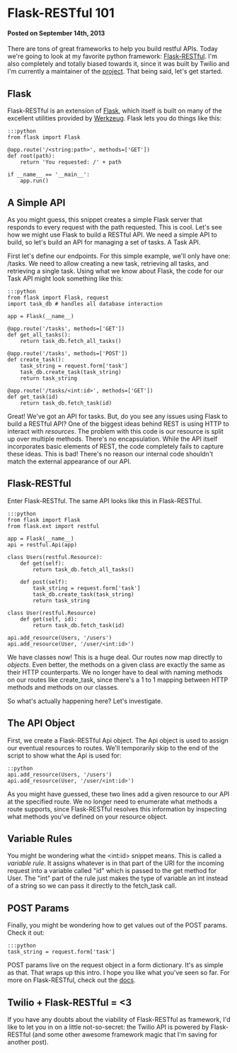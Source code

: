 # Flask-RESTful 101
#### Posted on September 14th, 2013

There are tons of great frameworks to help you build restful APIs. Today we're going to look at my favorite python framework: [Flask-RESTful][flask-restful-home]. I'm also completely and totally biased towards it, since it was built by Twilio and I'm currently a maintainer of the [project][flask-restful-github]. That being said, let's get started.

## Flask
Flask-RESTful is an extension of [Flask][flask-home], which itself is built on many of the excellent utilities provided by [Werkzeug][werkzeug-home]. Flask lets you do things like this:

    :::python
    from flask import Flask

    @app.route('/<string:path>', methods=['GET'])
    def root(path):
        return 'You requested: /' + path

    if __name__ == '__main__':
        app.run()

## A Simple API
As you might guess, this snippet creates a simple Flask server that responds to every request with the path requested. This is cool. Let's see how we might use Flask to build a RESTful API. We need a simple API to build, so let's build an API for managing a set of tasks. A Task API.

First let's define our endpoints. For this simple example, we'll only have one: <span class="inline-code">/tasks</span>. We need to allow creating a new task, retrieving all tasks, and retrieving a single task. Using what we know about Flask, the code for our Task API might look something like this:

    :::python
    from flask import Flask, request
    import task_db # handles all database interaction

    app = Flask(__name__)

    @app.route('/tasks', methods=['GET'])
    def get_all_tasks():
        return task_db.fetch_all_tasks()

    @app.route('/tasks', methods=['POST'])
    def create_task():
        task_string = request.form['task']
        task_db.create_task(task_string)
        return task_string

    @app.route('/tasks/<int:id>', methods=['GET'])
    def get_task(id)
        return task_db.fetch_task(id)

Great! We've got an API for tasks. But, do you see any issues using Flask to build a RESTful API? One of the biggest ideas behind REST is using HTTP to interact with *resources*. The problem with this code is our resource is split up over multiple methods. There's no encapsulation. While the API itself incorporates basic elements of REST, the code completely fails to capture these ideas. This is bad! There's no reason our internal code shouldn't match the external appearance of our API.

## Flask-RESTful

Enter Flask-RESTful. The same API looks like this in Flask-RESTful.

    :::python
    from flask import Flask
    from flask.ext import restful

    app = Flask(__name__)
    api = restful.Api(app)

    class Users(restful.Resource):
        def get(self):
            return task_db.fetch_all_tasks()

        def post(self):
            task_string = request.form['task']
            task_db.create_task(task_string)
            return task_string

    class User(restful.Resource)
        def get(self, id):
            return task_db.fetch_task(id)

    api.add_resource(Users, '/users')
    api.add_resource(User, '/user/<int:id>')

We have classes now! This is a huge deal. Our routes now map directly to *objects*. Even better, the methods on a given class are exactly the same as their HTTP counterparts. We no longer have to deal with naming methods on our routes like <span class="inline-code">create_task</span>, since there's a 1 to 1 mapping between HTTP methods and methods on our classes.

So what's actually happening here? Let's investigate.

## The API Object

First, we create a Flask-RESTful <span class="inline-code">Api</span> object. The <span class="inline-code">Api</span> object is used to assign our eventual resources to routes. We'll temporarily skip to the end of the script to show what the <span class="inline-code">Api</span> is used for:

    ::python
    api.add_resource(Users, '/users')
    api.add_resource(User, '/user/<int:id>')

As you might have guessed, these two lines add a given resource to our API at the specified route. We no longer need to enumerate what methods a route supports, since Flask-RESTful resolves this information by inspecting what methods you've defined on your resource object.

## Variable Rules

You might be wondering what the <span class="inline-code">&lt;int:id&gt;</span> snippet means. This is called a *variable rule*. It assigns whatever is in that part of the URI for the incoming request into a variable called "id" which is passed to the get method for User. The "int" part of the rule just makes the type of variable an int instead of a string so we can pass it directly to the <span class="inline-code">fetch_task</span> call.

## POST Params

Finally, you might be wondering how to get values out of the POST params. Check it out:

    :::python
    task_string = request.form['task']

POST params live on the <span class="inline-code">request</span> object in a <span class="inline-code">form</span> dictionary. It's as simple as that.
That wraps up this intro. I hope you like what you've seen so far. For more on Flask-RESTful, check out the [docs][flask-docs].

## Twilio + Flask-RESTful = <3
If you have any doubts about the viability of Flask-RESTful as framework, I'd like to let you in on a little not-so-secret: the Twilio API is powered by Flask-RESTful (and some other awesome framework magic that I'm saving for another post).

[flask-restful-github]: https://github.com/twilio/flask-restful
[flask-restful-home]: http://flask-restful.readthedocs.org/en/latest/index.html
[flask-docs]: http://flask-restful.readthedocs.org/en/latest/quickstart.html
[flask-home]: http://flask.pocoo.org/docs/
[werkzeug-home]: http://werkzeug.pocoo.org/
